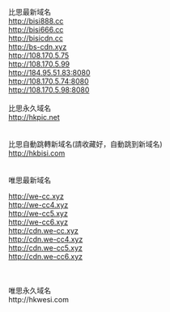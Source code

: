 比思最新域名<br>
http://bisi888.cc<br>
http://bisi666.cc<br>
http://bisicdn.cc<br>
http://bs-cdn.xyz<br>
http://108.170.5.75<br>
http://108.170.5.99<br>
http://184.95.51.83:8080<br>
http://108.170.5.74:8080<br>
http://108.170.5.98:8080<br>
<br>
比思永久域名<br>
http://hkpic.net<br>
<br>
<br>
比思自動跳轉新域名(請收藏好，自動跳到新域名)<br>
http://hkbisi.com<br>
<br>
<br>
唯思最新域名<br>

http://we-cc.xyz<br>
http://we-cc4.xyz<br>
http://we-cc5.xyz<br>
http://we-cc6.xyz<br>
http://cdn.we-cc.xyz<br>
http://cdn.we-cc4.xyz<br>
http://cdn.we-cc5.xyz<br>
http://cdn.we-cc6.xyz<br>


<br>
<br>
唯思永久域名<br>
http://hkwesi.com<br>
<br>
<br>

